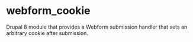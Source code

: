 # webform_cookie
Drupal 8 module that provides a Webform submission handler that sets an arbitrary cookie after submission.
